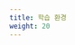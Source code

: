 ```yaml
---
title: 학습 환경
weight: 20
---
```


<!--
{{/* There is a Netlify redirect from this page to /docs/tasks/tools/ */}}
{{/* This page content only exists to provide a navigation stub */}}
{{/* and to protect in case that redirect is one day removed. */}}

{{/* If you're localizing this page, you only need to copy the front matter */}}
{{/* and add a redirect into "/static/_redirects", for YOUR localization. */}}
-->
<!--
## kind

[`kind`](https://kind.sigs.k8s.io/docs/)를 사용하면 로컬 컴퓨터에서
쿠버네티스를 사용할 수 있다. 이 툴을 사용하려면
[도커](https://docs.docker.com/get-docker/)를 설치 및 구성해야 한다.

kind [빠른 시작](https://kind.sigs.k8s.io/docs/user/quick-start/) 페이지에는
kind를 시작하고 실행하기 위해 해야 할 일이 나와 있다.

## minikube

`kind`와 마찬가지로, [`minikube`](https://minikube.sigs.k8s.io/)는 로컬에서 쿠버네티스를 실행할 수 있는 툴이다.
`minikube`는 개인용 컴퓨터(윈도우, 맥OS, 리눅스 포함)에서
단일 노드 쿠버네티스 클러스터를 실행하므로
쿠버네티스를 시험해 보거나 일상적인 개발 작업에 사용할 수 있다.

툴을 설치하고 싶으면
[시작하기!](https://minikube.sigs.k8s.io/docs/start/) 공식 가이드를
참조하기 바란다.
-->
